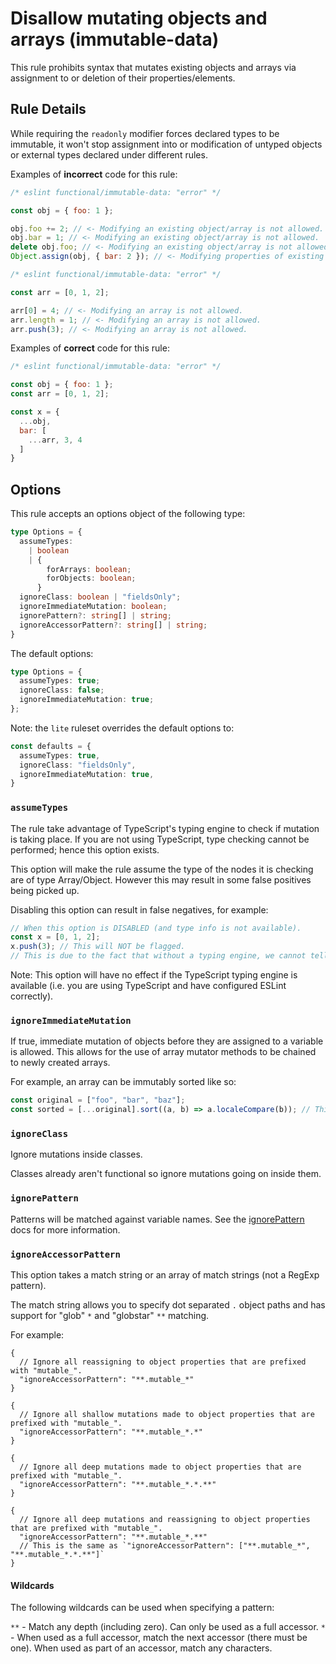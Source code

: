 # Disallow mutating objects and arrays (immutable-data)

This rule prohibits syntax that mutates existing objects and arrays via assignment to or deletion of their properties/elements.

## Rule Details

While requiring the `readonly` modifier forces declared types to be immutable,
it won't stop assignment into or modification of untyped objects or external types declared under different rules.

Examples of **incorrect** code for this rule:

<!-- eslint-skip -->

```js
/* eslint functional/immutable-data: "error" */

const obj = { foo: 1 };

obj.foo += 2; // <- Modifying an existing object/array is not allowed.
obj.bar = 1; // <- Modifying an existing object/array is not allowed.
delete obj.foo; // <- Modifying an existing object/array is not allowed.
Object.assign(obj, { bar: 2 }); // <- Modifying properties of existing object not allowed.
```

<!-- eslint-skip -->

```js
/* eslint functional/immutable-data: "error" */

const arr = [0, 1, 2];

arr[0] = 4; // <- Modifying an array is not allowed.
arr.length = 1; // <- Modifying an array is not allowed.
arr.push(3); // <- Modifying an array is not allowed.
```

Examples of **correct** code for this rule:

```js
/* eslint functional/immutable-data: "error" */

const obj = { foo: 1 };
const arr = [0, 1, 2];

const x = {
  ...obj,
  bar: [
    ...arr, 3, 4
  ]
}
```

## Options

This rule accepts an options object of the following type:

```ts
type Options = {
  assumeTypes:
    | boolean
    | {
        forArrays: boolean;
        forObjects: boolean;
      }
  ignoreClass: boolean | "fieldsOnly";
  ignoreImmediateMutation: boolean;
  ignorePattern?: string[] | string;
  ignoreAccessorPattern?: string[] | string;
}
```

The default options:

```ts
type Options = {
  assumeTypes: true;
  ignoreClass: false;
  ignoreImmediateMutation: true;
};
```

Note: the `lite` ruleset overrides the default options to:

```ts
const defaults = {
  assumeTypes: true,
  ignoreClass: "fieldsOnly",
  ignoreImmediateMutation: true,
}
```

### `assumeTypes`

The rule take advantage of TypeScript's typing engine to check if mutation is taking place.
If you are not using TypeScript, type checking cannot be performed; hence this option exists.

This option will make the rule assume the type of the nodes it is checking are of type Array/Object.
However this may result in some false positives being picked up.

Disabling this option can result in false negatives, for example:

```js
// When this option is DISABLED (and type info is not available).
const x = [0, 1, 2];
x.push(3); // This will NOT be flagged.
// This is due to the fact that without a typing engine, we cannot tell that x is an array.
```

Note: This option will have no effect if the TypeScript typing engine is available (i.e. you are using TypeScript and have configured ESLint correctly).

### `ignoreImmediateMutation`

If true, immediate mutation of objects before they are assigned to a variable is allowed.
This allows for the use of array mutator methods to be chained to newly created arrays.

For example, an array can be immutably sorted like so:

```js
const original = ["foo", "bar", "baz"];
const sorted = [...original].sort((a, b) => a.localeCompare(b)); // This is OK with ignoreImmediateMutation.
```

### `ignoreClass`

Ignore mutations inside classes.

Classes already aren't functional so ignore mutations going on inside them.

### `ignorePattern`

Patterns will be matched against variable names.
See the [ignorePattern](./options/ignore-pattern.md) docs for more information.

### `ignoreAccessorPattern`

This option takes a match string or an array of match strings (not a RegExp pattern).

The match string allows you to specify dot separated `.` object paths and has support for "glob" `*` and "globstar" `**` matching.

For example:

```jsonc
{
  // Ignore all reassigning to object properties that are prefixed with "mutable_".
  "ignoreAccessorPattern": "**.mutable_*"
}
```

```jsonc
{
  // Ignore all shallow mutations made to object properties that are prefixed with "mutable_".
  "ignoreAccessorPattern": "**.mutable_*.*"
}
```

```jsonc
{
  // Ignore all deep mutations made to object properties that are prefixed with "mutable_".
  "ignoreAccessorPattern": "**.mutable_*.*.**"
}
```

```jsonc
{
  // Ignore all deep mutations and reassigning to object properties that are prefixed with "mutable_".
  "ignoreAccessorPattern": "**.mutable_*.**"
  // This is the same as `"ignoreAccessorPattern": ["**.mutable_*", "**.mutable_*.*.**"]`
}
```

#### Wildcards

The following wildcards can be used when specifying a pattern:

`**` - Match any depth (including zero). Can only be used as a full accessor.
`*` - When used as a full accessor, match the next accessor (there must be one). When used as part of an accessor, match any characters.
